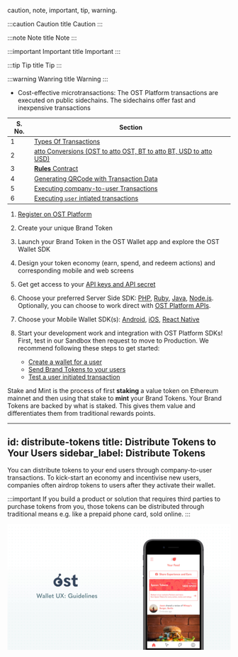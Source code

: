 caution, note, important, tip, warning.

:::caution Caution title
Caution
:::

:::note Note title
Note
:::

:::important Important title
Important
:::

:::tip Tip title
Tip
:::

:::warning Wanring title
Warning
:::

* Cost-effective microtransactions: The OST Platform transactions are executed on public sidechains. The sidechains offer fast and inexpensive transactions

| S. No. | Section  |
|---|---|
| 1  | [Types Of Transactions](#types-of-transactions)  |
| 2  | [atto Conversions (OST to atto OST, BT to atto BT, USD to atto USD)](#conversions-to-atto)  |
| 3  | [**Rules** Contract](#rules-contract)  |
| 4  | [Generating QRCode with Transaction Data](#generating-qrcode-with-transaction-data)  |
| 5  | [Executing company-to-user Transactions](#executing-company-to-user-transactions)  |
| 6  | [Executing `user` intiated transactions](#executing-user-initiated-transactions) |


1. [Register on OST Platform](https://platform.ost.com/sign-up)

2. Create your unique Brand Token

3. Launch your Brand Token in the OST Wallet app and explore the OST Wallet SDK

4. Design your token economy (earn, spend, and redeem actions) and corresponding mobile and web screens

5. Get get access to your [API keys and API secret](https://platform.ost.com/testnet/developer)

6. Choose your preferred Server Side SDK: [PHP](/platform/docs/sdk/server-side-sdks/php/), [Ruby](/platform/docs/sdk/server-side-sdks/ruby/), [Java](/platform/docs/sdk/server-side-sdks/java/), [Node.js](/platform/docs/sdk/server-side-sdks/nodejs/). Optionally, you can choose to work direct with [OST Platform APIs](/platform/docs/api).

7. Choose your Mobile Wallet SDK(s): [Android](/platform/docs/sdk/mobile-wallet-sdks/android/), [iOS](/platform/docs/sdk/mobile-wallet-sdks/ios/), [React Native](/platform/docs/sdk/mobile-wallet-sdks/react-native/)

8. Start your development work and integration with OST Platform SDKs! First, test in our Sandbox then request to move to Production. We recommend following these steps to get started:
    * [Create a wallet for a user](/platform/docs/1-create)
    * [Send Brand Tokens to your users](/platform/docs/guides/execute-transactions/#executing-company-to-user-transactions)
    * [Test a user initiated transaction](/platform/docs/guides/execute-transactions/#executing-user-intiated-transactions-in-web)


Stake and Mint is the process of first **staking** a value token on Ethereum mainnet and then using that stake to **mint** your Brand Tokens. Your Brand Tokens are backed by what is staked. This gives them value and differentiates them from traditional rewards points.

---
id: distribute-tokens
title: Distribute Tokens to Your Users
sidebar_label: Distribute Tokens
---

You can distribute tokens to your end users through company-to-user transactions. To kick-start an economy and incentivise new users, companies often airdrop tokens to users after they activate their wallet.

:::important 
If you build a product  or solution that requires third parties to purchase tokens from you, those tokens can be distributed through traditional means e.g. like a prepaid phone card, sold online.
:::

![UX Guide Title](/platform/docs/assets/wallet-ux-guide/Wallet-UX-Guidelines-Hero.jpg)